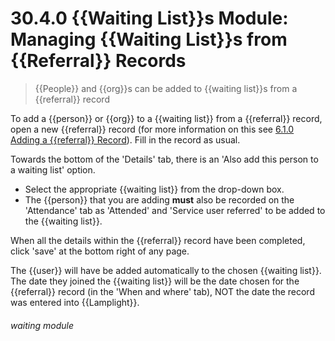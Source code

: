 # 30.4.0 {{Waiting List}}s Module: Managing {{Waiting List}}s from {{Referral}} Records

> {{People}} and {{org}}s can be added to {{waiting list}}s from a {{referral}} record



To add a {{person}} or {{org}} to a {{waiting list}} from a {{referral}} record, open a new {{referral}} record (for more information on this see [6.1.0 Adding a {{referral}} Record](/help/index/p/6.1.0)). Fill in the record as usual. 

Towards the bottom of the 'Details' tab, there is an 'Also add this person to a waiting list' option. 
- Select the appropriate {{waiting list}} from the drop-down box. 
- The {{person}} that you are adding **must** also be recorded on the 'Attendance' tab as 'Attended' and 'Service user referred' to be added to the {{waiting list}}.

When all the details within the {{referral}} record have been completed, click 'save' at the bottom right of any page.

The {{user}} will have be added automatically to the chosen {{waiting list}}.  The date they joined the {{waiting list}} will be the date chosen for the {{referral}} record (in the 'When and where' tab), NOT the date the record was entered into {{Lamplight}}. 


###### waiting module

